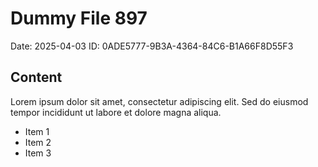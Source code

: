 # Dummy File 897

Date: 2025-04-03
ID: 0ADE5777-9B3A-4364-84C6-B1A66F8D55F3

## Content

Lorem ipsum dolor sit amet, consectetur adipiscing elit.
Sed do eiusmod tempor incididunt ut labore et dolore magna aliqua.

* Item 1
* Item 2
* Item 3

